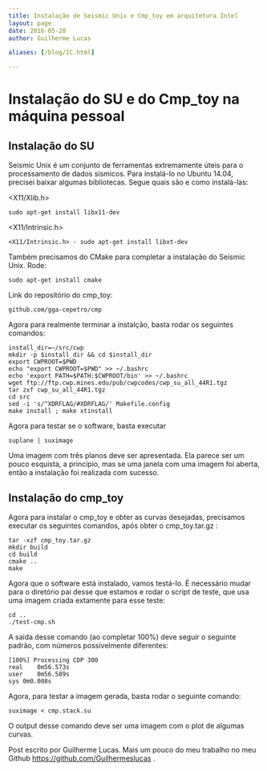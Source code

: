 ```yaml
---
title: Instalação de Seismic Unix e Cmp_toy em arquitetura Intel
layout: page 
date: 2016-05-20
author: Guilherme Lucas

aliases: [/blog/IC.html]

---
```

# Instalação do SU e do Cmp_toy na máquina pessoal

## Instalação do SU
Seismic Unix é um conjunto de ferramentas extremamente úteis para o processamento de dados sísmicos. Para instalá-lo no Ubuntu 14.04, precisei baixar algumas bibliotecas. Segue quais são e como instalá-las:

<X11/Xlib.h> 
```
sudo apt-get install libx11-dev
```

<X11/Intrinsic.h>
```
<X11/Intrinsic.h> - sudo apt-get install libxt-dev
```

Também precisamos do CMake para completar a instalação do Seismic Unix. Rode:
```
sudo apt-get install cmake
```

Link do repositório do cmp_toy:
```
github.com/gga-cepetro/cmp
```

Agora para realmente terminar a instalção, basta rodar os seguintes comandos:

```
install_dir=~/src/cwp
mkdir -p $install_dir && cd $install_dir
export CWPROOT=$PWD
echo "export CWPROOT=$PWD" >> ~/.bashrc
echo 'export PATH=$PATH:$CWPROOT/bin' >> ~/.bashrc
wget ftp://ftp.cwp.mines.edu/pub/cwpcodes/cwp_su_all_44R1.tgz
tar zxf cwp_su_all_44R1.tgz
cd src
sed -i 's/^XDRFLAG/#XDRFLAG/' Makefile.config
make install ; make xtinstall
```

Agora para testar se o software, basta executar
```
suplane | suximage
```

Uma imagem com três planos deve ser apresentada. Ela parece ser um pouco esquista, a princípio, mas se uma janela com uma imagem foi aberta, então a instalação foi realizada com sucesso.

## Instalação do cmp_toy
Agora para instalar o cmp_toy e obter as curvas desejadas, precisamos executar os seguintes comandos, após obter o cmp_toy.tar.gz :
```
tar -xzf cmp_toy.tar.gz
mkdir build
cd build
cmake ..
make
```
Agora que o software está instalado, vamos testá-lo. É necessário mudar para o diretório pai desse que estamos e rodar o script de teste, que usa uma imagem criada extamente para esse teste:

```
cd ..
./test-cmp.sh
```

A saída desse comando (ao completar 100%) deve seguir o seguinte padrão, com números possivelmente diferentes:

```
[100%] Processing CDP 300
real	0m56.573s
user	0m56.589s
sys	0m0.008s
```

Agora, para testar a imagem gerada, basta rodar o seguinte comando:
```
suximage < cmp.stack.su
```

O output desse comando deve ser uma imagem com o plot de algumas curvas. 

Post escrito por Guilherme Lucas. 
Mais um pouco do meu trabalho no meu Github https://github.com/Guilhermeslucas .
